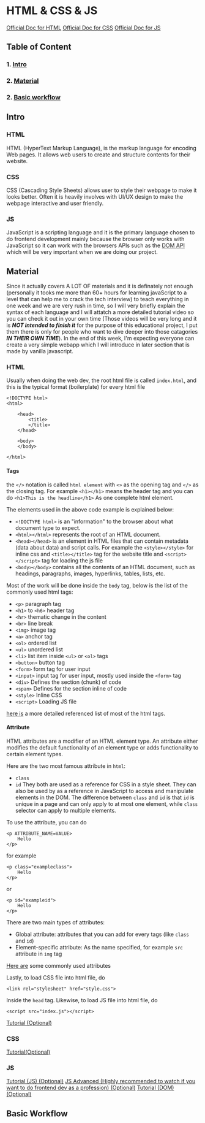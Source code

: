 # HTML & CSS & JS

[Official Doc for HTML](https://developer.mozilla.org/en-US/docs/Learn/Getting_started_with_the_web/HTML_basics)
[Official Doc for CSS](https://www.w3schools.com/css/)
[Official Doc for JS](https://developer.mozilla.org/en-US/docs/Web/JavaScript)

## Table of Content
### 1. [Intro](#intro)
### 2. [Material](#material)
### 2. [Basic workflow](#work-flow)

## Intro
### HTML
HTML (HyperText Markup Language), is the markup language for encoding Web pages. It allows web users to create and structure contents for their website.

### CSS
CSS (Cascading Style Sheets) allows user to style their webpage to make it looks better. Often it is heavily involves with UI/UX design to make the webpage interactive and user friendly.
### JS
JavaScript is a scripting language and it is the primary language chosen to do frontend development mainly because the browser only works with JavaScript so it can work with the browsers APIs such as the [DOM API](https://developer.mozilla.org/en-US/docs/Web/API/Document_Object_Model) which will be very important when we are doing our project.

## Material

Since it actually covers A LOT OF materials and it is definately not enough (personally it tooks me more than 60+ hours for learning javaScript to a level that can help me to crack the tech interview) to teach everything in one week and we are very rush in time, so I will very briefly explain the syntax of each language and I will attatch a more detailed tutorial video so you can check it out in your own time (Those videos will be very long and it is ***NOT intended to finish it*** for the purpose of this educational project, I put them there is only for people who want to dive deeper into those catagories ***IN THEIR OWN TIME***). In the end of this week, I'm expecting everyone can create a very simple webapp which I will introduce in later section that is made by vanilla javascript.

### HTML

Usually when doing the web dev, the root html file is called ```index.html```, and this is the typical format (boilerplate) for every html file
```
<!DOCTYPE html>
<html>

    <head>
        <title>
        </title>
    </head>
    
    <body>
    </body>
    
</html>
```

#### Tags

the ```</>``` notation is called ```html element``` with ```<>``` as the opening tag and ```</>``` as the closing tag. For example ```<h1></h1>``` means the header tag and you can do ```<h1>This is the headline</h1>``` As one complete html element. 

The elements used in the above code example is explained below:

- ```<!DOCTYPE html>``` is an "information" to the browser about what document type to expect. 
- ```<html></html>``` represents the root of an HTML document. 
- ```<head></head>``` is an element in HTML files that can contain metadata (data about data) and script calls. For example the ```<style></style>``` for inline css and ```<title></title>``` tag for the website title and  ```<script></script>``` tag for loading the js file
- ```<body></body>``` contains all the contents of an HTML document, such as headings, paragraphs, images, hyperlinks, tables, lists, etc.

Most of the work will be done inside the ```body``` tag, below is the list of the commonly used html tags:
- ```<p>``` paragraph tag
- ```<h1>``` to ```<h6>``` header tag
- ```<hr>``` thematic change in the content
- ```<br>``` line break
- ```<img>``` image tag
- ```<a>``` anchor tag
- ```<ol>``` ordered list
- ```<ul>``` unordered list
- ```<li>``` list item inside ```<ul>``` or ```<ol>``` tags
- ```<button>``` button tag
- ```<form>``` form tag for user input
- ```<input>``` input tag for user input, mostly used inside the ```<form>``` tag
- ```<div>``` Defines the section (chunk) of code
- ```<span>``` Defines for the section inline of code
- ```<style>``` Inline CSS
- ```<script>``` Loading JS file

[here is](https://www.w3schools.com/tags/ref_byfunc.asp) a more detailed referenced list of most of the html tags.

#### Attribute

HTML attributes are a modifier of an HTML element type. An attribute either modifies the default functionality of an element type or adds functionality to certain element types.

Here are the two most famous attribute in ```html```:
- ```class```
- ```id```
They both are used as a reference for CSS in a style sheet. They can also be used by as a reference in JavaScript to access and manipulate elements in the DOM. The difference between ```class``` and ```id``` is that ```id``` is unique in a page and can only apply to at most one element, while ```class``` selector can apply to multiple elements. 

To use the attribute, you can do
```
<p ATTRIBUTE_NAME=VALUE>
    Hello
</p>
```
for example
```
<p class="exampleclass">
    Hello
</p>
```
or
```
<p id="exampleid">
    Hello
</p>
```

There are two main types of attributes:
- Global attribute: attributes that you can add for every tags (like ```class``` and ```id```)
- Element-specific attribute: As the name specified, for example ```src``` attribute in ```img``` tag

[Here are](https://www.w3schools.com/html/html_attributes.asp) some commonly used attributes

Lastly, to load CSS file into html file, do
```
<link rel="stylesheet" href="style.css">
```
Inside the ```head``` tag. Likewise, to load JS file into html file, do
```
<script src="index.js"></script>
```

[Tutorial (Optional)](https://www.youtube.com/watch?v=pQN-pnXPaVg)
### CSS

[Tutorial(Optional)](https://www.youtube.com/watch?v=1Rs2ND1ryYc)
### JS

[Tutorial (JS) (Optional)](https://www.youtube.com/watch?v=PkZNo7MFNFg)
[JS Advanced (Highly recommended to watch if you want to do frontend dev as a profession) (Optional)](https://www.youtube.com/watch?v=Bv_5Zv5c-Ts)
[Tutorial (DOM) (Optional)](https://www.youtube.com/watch?v=y17RuWkWdn8)

## Basic Workflow



 








